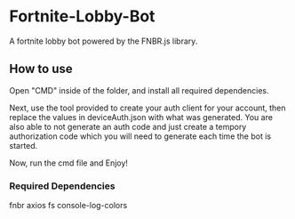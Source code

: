 # Fortnite-Lobby-Bot
A fortnite lobby bot powered by the FNBR.js library.



## How to use

Open "CMD" inside of the folder, and install all required dependencies. 

Next, use the tool provided to create your auth client for your account, then replace the values in deviceAuth.json with what was generated.
You are also able to not generate an auth code and just create a tempory authorization code which you will need to generate each time the bot is started.

Now, run the cmd file and Enjoy!

### Required Dependencies

fnbr
axios
fs
console-log-colors
